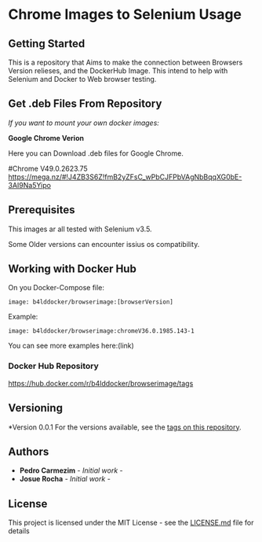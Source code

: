 # Chrome Images to Selenium Usage

## Getting Started

This is a repository that Aims to make the connection between Browsers Version relieses, and the DockerHub Image.
This intend to help with Selenium and Docker to Web browser testing.

## Get .deb Files From Repository

*If you want to mount your own docker images:*

**Google Chrome Verion**

Here you can Download .deb files for Google Chrome.

#Chrome V49.0.2623.75
https://mega.nz/#!J4ZB3S6Z!fmB2yZFsC_wPbCJFPbVAgNbBqqXG0bE-3AI9Na5Yipo






## Prerequisites

This images ar all tested with Selenium v3.5.

Some Older versions can encounter issius os compatibility.


## Working with Docker Hub

On you Docker-Compose file:


```
image: b4lddocker/browserimage:[browserVersion]
```


Example:
```
image: b4lddocker/browserimage:chromeV36.0.1985.143-1
```


You can see more examples here:(link)


### Docker Hub Repository

https://hub.docker.com/r/b4lddocker/browserimage/tags




## Versioning

*Version 0.0.1
For the versions available, see the [tags on this repository](https://github.com/your/project/tags). 

## Authors

* **Pedro Carmezim** - *Initial work* - [](https://github.com/b4ld)
* **Josue Rocha** - *Initial work* - [](https://github.com/JosueRocha)

## License

This project is licensed under the MIT License - see the [LICENSE.md](LICENSE.md) file for details




